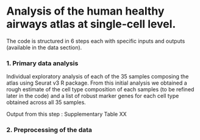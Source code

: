 # Analysis of the human healthy airways atlas at single-cell level.
The code is structured in 6 steps each with specific inputs and outputs (available in the data section).

### 1. Primary data analysis
Individual exploratory analysis of each of the 35 samples composing the atlas using Seurat v3 R package. From this initial analysis we obtained a rough estimate of the cell type composition of each samples (to be refined later in the code) and a list of robust marker genes for each cell type obtained across all 35 samples.

Output from this step : Supplementary Table XX

### 2. Preprocessing of the data
